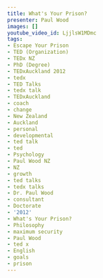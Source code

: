 ```yaml
---
title: What's Your Prison?
presenter: Paul Wood
images: []
youtube_video_id: LjjlsW1MDmc
tags:
- Escape Your Prison
- TED (Organization)
- TEDx NZ
- PhD (Degree)
- TEDxAuckland 2012
- tedx
- TED Talks
- tedx talk
- TEDxAuckland
- coach
- change
- New Zealand
- Auckland
- personal
- developmental
- ted talk
- ted
- Psychology
- Paul Wood NZ
- NZ
- growth
- ted talks
- tedx talks
- Dr. Paul Wood
- consultant
- Doctorate
- '2012'
- What's Your Prison?
- Philosophy
- maximum security
- Paul Wood
- ted x
- English
- goals
- prison
---
```

